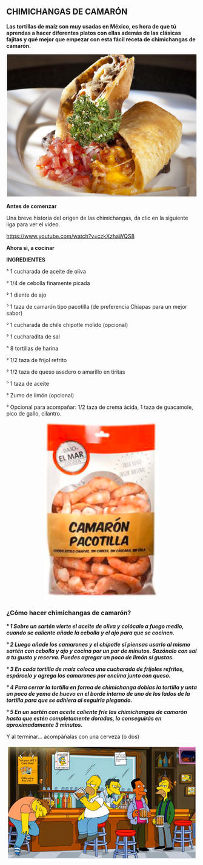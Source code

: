 ## CHIMICHANGAS DE CAMARÓN ##

**Las tortillas de maíz son muy usadas en México, es hora de que tú aprendas a hacer diferentes platos con ellas además de las clásicas fajitas y qué mejor que empezar con esta fácil receta de chimichangas de camarón.** 

<p align ="center">
<img src="img/chimichangas.jpg" width="500">
</p>

**Antes de comenzar**

Una breve historia del origen de las chimichangas, da clic en la siguiente liga para ver el video.

https://www.youtube.com/watch?v=czkXzhaWQS8

**Ahora si, a cocinar**

**INGREDIENTES**

° 1 cucharada de aceite de oliva

° 1/4 de cebolla finamente picada

° 1 diente de ajo

° 1 taza de camarón tipo pacotilla (de preferencia Chiapas para un mejor sabor)

° 1 cucharada de chile chipotle molido (opcional)

° 1 cucharadita de sal

° 8 tortillas de harina

° 1/2 taza de frijol refrito

° 1/2 taza de queso asadero o amarillo en tiritas

° 1 taza de aceite

° Zumo de limón (opcional)

° Opcional para acompañar: 1/2 taza de crema ácida, 1 taza de guacamole, pico de gallo, cilantro.

<p align ="center">
<img src="img/CamaronChiapas.PNG" width="300">
</p>

### ¿Cómo hacer chimichangas de camarón? ###

***° 1 Sobre un sartén vierte el aceite de oliva y colócalo a fuego medio, cuando se caliente añade la cebolla y el ajo para que se cocinen.***

***° 2 Luego añade los camarones y el chipotle sí piensas usarlo al mismo sartén con cebolla y ajo y cocina por un par de minutos. Sazónalo con sal a tu gusto y reserva. Puedes agregar un poco de limón sí gustas.***

***° 3 En cada tortilla de maíz coloca una cucharada de frijoles refritos, espárcelo y agrega los camarones por encima junto con queso.***

***° 4 Para cerrar la tortilla en forma de chimichanga doblas la tortilla y unta un poco de yema de huevo en el borde interno de uno de los lados de la tortilla para que se adhiera al seguirla plegando.***

***° 5 En un sartén con aceite caliente fríe las chimichangas de camarón hasta que estén completamente doradas, lo conseguirás en aproximadamente 3 minutos.***


Y al terminar... acompáñalas con una cerveza (o dos)
<p align ="center">
<img src="img/borbotones.png" width="500">
</p>